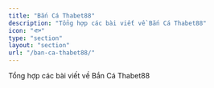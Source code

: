 ```yaml
---
title: "Bắn Cá Thabet88"
description: "Tổng hợp các bài viết về Bắn Cá Thabet88"
icon: "🐟"
type: "section"
layout: "section"
url: "/ban-ca-thabet88/"
---
```


Tổng hợp các bài viết về Bắn Cá Thabet88